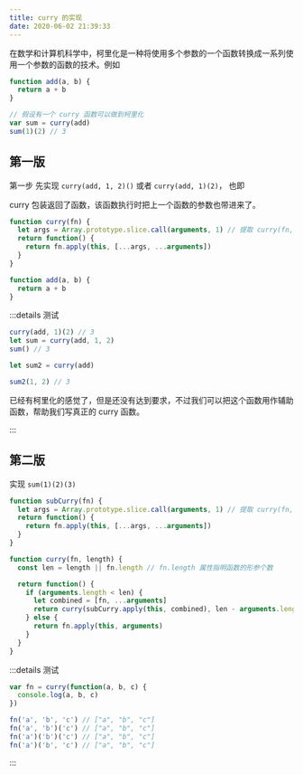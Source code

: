 ```yaml
---
title: curry 的实现
date: 2020-06-02 21:39:33
---
```


在数学和计算机科学中，柯里化是一种将使用多个参数的一个函数转换成一系列使用一个参数的函数的技术。例如

```js
function add(a, b) {
  return a + b
}

// 假设有一个 curry 函数可以做到柯里化
var sum = curry(add)
sum(1)(2) // 3
```

## 第一版

第一步 先实现 `curry(add, 1, 2)()` 或者 `curry(add, 1)(2)`， 也即

curry 包装返回了函数，该函数执行时把上一个函数的参数也带进来了。

```js
function curry(fn) {
  let args = Array.prototype.slice.call(arguments, 1) // 提取 curry(fn, param1, param2...) 中的参数
  return function() {
    return fn.apply(this, [...args, ...arguments])
  }
}

function add(a, b) {
  return a + b
}
```

:::details 测试

```js
curry(add, 1)(2) // 3
let sum = curry(add, 1, 2)
sum() // 3

let sum2 = curry(add)

sum2(1, 2) // 3
```

已经有柯里化的感觉了，但是还没有达到要求，不过我们可以把这个函数用作辅助函数，帮助我们写真正的 curry 函数。

:::

## 第二版

实现 `sum(1)(2)(3)`

```js
function subCurry(fn) {
  let args = Array.prototype.slice.call(arguments, 1) // 提取 curry(fn, param1, param2...) 中的参数
  return function() {
    return fn.apply(this, [...args, ...arguments])
  }
}

function curry(fn, length) {
  const len = length || fn.length // fn.length 属性指明函数的形参个数

  return function() {
    if (arguments.length < len) {
      let combined = [fn, ...arguments]
      return curry(subCurry.apply(this, combined), len - arguments.length) // 递归实现
    } else {
      return fn.apply(this, arguments)
    }
  }
}
```

:::details 测试

```js
var fn = curry(function(a, b, c) {
  console.log(a, b, c)
})

fn('a', 'b', 'c') // ["a", "b", "c"]
fn('a', 'b')('c') // ["a", "b", "c"]
fn('a')('b')('c') // ["a", "b", "c"]
fn('a')('b', 'c') // ["a", "b", "c"]
```

:::
